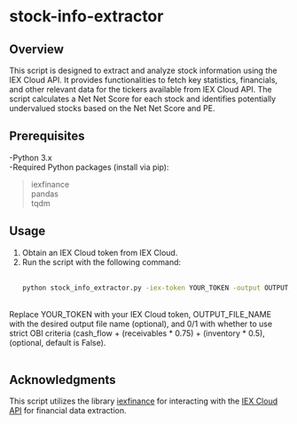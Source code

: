 # stock-info-extractor

## Overview
This script is designed to extract and analyze stock information using the IEX Cloud API. It provides functionalities to fetch key statistics, financials, and other relevant data for the tickers available from IEX Cloud API. The script calculates a Net Net Score for each stock and identifies potentially undervalued stocks based on the Net Net Score and PE.

## Prerequisites
-Python 3.x <br />
-Required Python packages (install via pip): <br />
> iexfinance <br />
> pandas <br />
> tqdm <br />

## Usage
1. Obtain an IEX Cloud token from IEX Cloud.
2. Run the script with the following command: <br /><br />
   ```bash
   python stock_info_extractor.py -iex-token YOUR_TOKEN -output OUTPUT_FILE_NAME -OBI-strict 0/1
<br />
 Replace YOUR_TOKEN with your IEX Cloud token, OUTPUT_FILE_NAME with the desired output file name (optional), 
 and 0/1 with whether to use strict OBI criteria (cash_flow + (receivables * 0.75) + (inventory * 0.5), (optional, default is     False).<br /><br />


## Acknowledgments
This script utilizes the library [iexfinance](https://github.com/addisonlynch/iexfinance?tab=readme-ov-file) for interacting with the [IEX Cloud API](https://iexcloud.io/) for financial data extraction.




  

